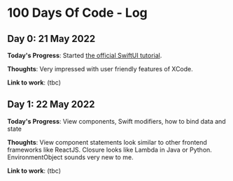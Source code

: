 # 100 Days Of Code - Log

## Day 0: 21 May 2022

**Today's Progress**: Started [the official SwiftUI tutorial](https://developer.apple.com/tutorials/swiftui).

**Thoughts**: Very impressed with user friendly features of XCode.

**Link to work**: (tbc)

## Day 1: 22 May 2022

**Today's Progress**: View components, Swift modifiers, how to bind data and state

**Thoughts**: View component statements look similar to other frontend frameworks like ReactJS. Closure looks like Lambda in Java or Python. EnvironmentObject sounds very new to me.

**Link to work**: (tbc)
